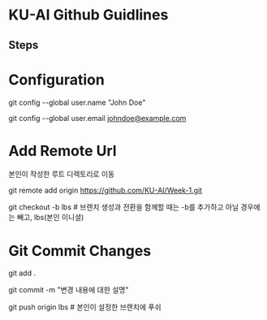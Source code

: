 # KU-AI Github Guidlines

## Steps

# Configuration

git config --global user.name "John Doe"

git config --global user.email johndoe@example.com

# Add Remote Url

본인이 작성한 루트 디렉토리로 이동

git remote add origin https://github.com/KU-AI/Week-1.git

git checkout -b lbs # 브랜치 생성과 전환을 함께할 때는 -b를 추가하고 아닐 경우에는 빼고, lbs(본인 이니셜)

# Git Commit Changes

git add .

git commit -m "변경 내용에 대한 설명"

git push origin lbs # 본인이 설정한 브랜치에 푸쉬